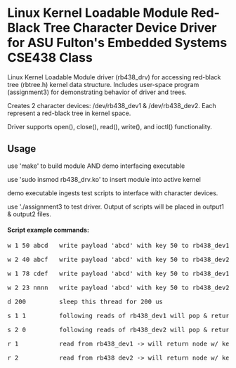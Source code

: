 # Linux Kernel Loadable Module Red-Black Tree Character Device Driver for ASU Fulton's Embedded Systems CSE438 Class
Linux Kernel Loadable Module driver (rb438_drv) for accessing red-black tree (rbtree.h) kernel data structure.  Includes user-space program (assignment3) for demonstrating behavior of driver and trees.

Creates 2 character devices: /dev/rb438_dev1 & /dev/rb438_dev2.  Each represent a red-black tree in kernel space.

Driver supports open(), close(), read(), write(), and ioctl() functionality.

## Usage

use 'make' to build module AND demo interfacing executable

use 'sudo insmod rb438_drv.ko' to insert module into active kernel

demo executable ingests test scripts to interface with character devices.

use './assignment3 <script1> <script2> to test driver. 
Output of scripts will be placed in output1 & output2 files. 
  
#### Script example commands:
<p><pre>
w 1 50 abcd   write payload 'abcd' with key 50 to rb438_dev1 <br>
w 2 40 abcf   write payload 'abcd' with key 50 to rb438_dev2 <br>
w 1 78 cdef   write payload 'abcd' with key 50 to rb438_dev1 <br>
w 2 23 nnnn   write payload 'abcd' with key 50 to rb438_dev2 <br>
d 200         sleep this thread for 200 us <br>
s 1 1         following reads of rb438_dev1 will pop & return payload of min key node from tree<br>
s 2 0         following reads of rb438_dev2 will pop & return payload of max key node from tree<br>
r 1           read from rb438_dev1 -> will return node w/ key: 50, payload: abcd <br>
r 2           read from rb438_dev2 -> will return node w/ key: 40, payload: abcf <br></pre></p>
